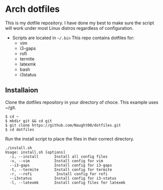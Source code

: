 # Arch dotfiles
This is my dotfile repository. I have done my best to make sure the script will work under most Linux distros regardless of configuration.

- Scripts are located in `~/.bin`
This repo contains dotfiles for:
  - vim
  - i3-gaps
  - rofi
  - termite
  - latexmk
  - bash
  - i3status
## Installaion
Clone the dotfiles repository in your directory of choce. This example uses ~/git.
```
$ cd ~
$ mkdir git && cd git
$ git clone https://github.com/Naught00/dotfiles.git
$ cd dotfiles
```
Run the install script to place the files in their correct directory. 
```
./install.sh
Usage: install.sh [options]
  -i, --install       Install all config files
  -v, --vim           Install config for vim
  --i3-gaps           Install config for i3-gaps
  -t, --termite       Install config for termite
  -r, --rofi           Install config for rofi
  --i3status          Install config for i3-status
  -l, --latexmk       Install config files for latexmk
 
